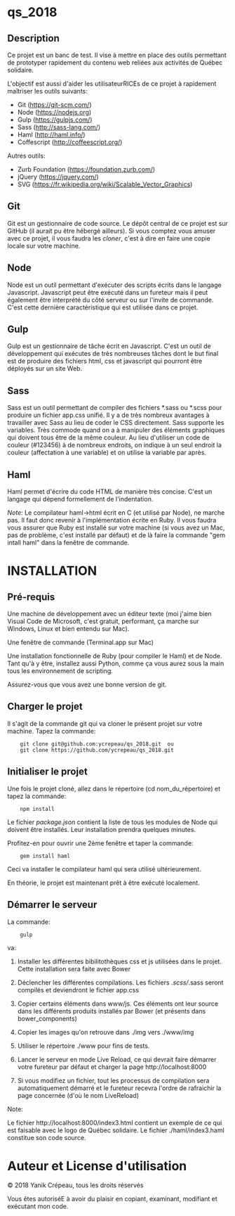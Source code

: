 qs_2018
=======

Description
-----------

Ce projet est un banc de test. Il vise à mettre en place des outils
permettant de prototyper rapidement du contenu web reliées aux activités
de Québec solidaire.

L'objectif est aussi d'aider les utilisateurRICEs de ce projet à rapidement
maîtriser les outils suivants:

* Git (https://git-scm.com/)
* Node (https://nodejs.org)
* Gulp (https://gulpjs.com/)
* Sass (http://sass-lang.com/)
* Haml (http://haml.info/)
* Coffescript (http://coffeescript.org/)

Autres outils:
* Zurb Foundation (https://foundation.zurb.com/)
* jQuery (https://jquery.com/)
* SVG (https://fr.wikipedia.org/wiki/Scalable_Vector_Graphics)

Git
---

Git est un gestionnaire de code source. Le dépôt central de ce projet est sur
GitHub (il aurait pu être hébergé ailleurs). Si vous comptez vous amuser avec
ce projet, il vous faudra les _cloner_, c'est à dire en faire une copie locale
sur votre machine.

Node
----

Node est un outil permettant d'exécuter des scripts écrits dans le langage Javascript. 
Javascript peut être exécuté dans un fureteur mais il peut également être interprété
du côté serveur ou sur l'invite de commande. C'est cette dernière caractéristique qui
est utilisée dans ce projet.

Gulp
----

Gulp est un gestionnaire de tâche écrit en Javascript. C'est un outil de développement qui
exécutes de très nombreuses tâches dont le but final est de produire des fichiers html, css et
javascript qui pourront être déployés sur un site Web.

Sass
----

Sass est un outil permettant de compiler des fichiers *.sass ou *.scss pour produire un fichier
app.css unifié. Il y a de très nombreux avantages à travailler avec Sass au lieu de coder le CSS
directement. Sass supporte les variables. Très commode quand on a à manipuler des éléments graphiques
qui doivent tous être de la même couleur. Au lieu d'utiliser un code de couleur (#123456) à de nombreux
endroits, on indique à un seul endroit la couleur (affectation à une variable) et on utilise la variable
par après.

Haml
----

Haml permet d'écrire du code HTML de manière très concise. C'est un langage qui dépend formellement de
l'indentation.

_Note:_ Le compilateur haml->html écrit en C (et utilisé par Node), ne marche pas. Il faut donc revenir à
l'implémentation écrite en Ruby. Il vous faudra vous assurer que Ruby est installé sur votre machine 
(si vous avez un Mac, pas de problème, c'est installé par défaut) et de là faire la commande "gem intall haml"
dans la fenêtre de commande.

INSTALLATION
============

Pré-requis
----------

Une machine de développement avec un éditeur texte (moi j'aime bien Visual Code de Microsoft, c'est gratuit, performant, ça marche sur Windows, Linux et bien entendu sur Mac).

Une fenêtre de commande (Terminal.app sur Mac)

Une installation fonctionnelle de Ruby (pour compiler le Haml) et de Node. Tant qu'à y être, installez aussi Python, comme ça vous aurez sous la main tous les environnement de scripting.

Assurez-vous que vous avez une bonne version de git.

Charger le projet
-----------------

Il s'agit de la commande git qui va cloner le présent projet sur votre machine. Tapez la commande:

````
    git clone git@github.com:ycrepeau/qs_2018.git  ou
    git clone https://github.com/ycrepeau/qs_2018.git
````

Initialiser le projet
---------------------

Une fois le projet cloné, allez dans le répertoire (cd nom_du_répertoire) et tapez la commande:

````
    npm install
````

Le fichier _package.json_ contient la liste de tous les modules de Node qui doivent être installés. Leur
installation prendra quelques minutes.

Profitez-en pour ouvrir une 2ème fenêtre et taper la commande:

````
    gem install haml
````

Ceci va installer le compilateur haml qui sera utilisé ultérieurement.

En théorie, le projet est maintenant prêt à être exécuté localement.

Démarrer le serveur
------------------

La commande:

````
    gulp
````

va:

1.  Installer les différentes bibilitothèques css et js utilisées dans le projet. Cette
    installation sera faite avec Bower

2.  Déclencher les différentes compilations. Les fichiers *.scss/*.sass seront compilés et
    deviendront le fichier app.css

3.  Copier certains éléments dans www/js. Ces éléments ont leur source dans les différents
    produits installés par Bower (et présents dans bower_components)

4.  Copier les images qu'on retrouve dans ./img vers ./www/img

5.  Utiliser le répertoire ./www pour fins de tests.

6.  Lancer le serveur en mode Live Reload, ce qui devrait faire démarrer votre
    fureteur par défaut et charger la page http://localhost:8000 

7.  Si vous modifiez un fichier, tout les processus de compilation sera automatiquement
    démarré et le fureteur recevra l'ordre de rafraichir la page concernée (d'où le nom
    LiveReload)

Note:

Le fichier http://localhost:8000/index3.html contient un exemple de ce qui est faisable avec le logo
de Québec solidaire. Le fichier ./haml/index3.haml constitue son code source.




Auteur et License d'utilisation
===============================

© 2018 Yanik Crépeau, tous les droits réservés

Vous êtes autoriséE à avoir du plaisir en copiant, examinant, modifiant et exécutant mon code.
